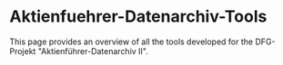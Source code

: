 # Aktienfuehrer-Datenarchiv-Tools
This page provides an overview of all the tools developed for the DFG-Projekt "Aktienführer-Datenarchiv II".
